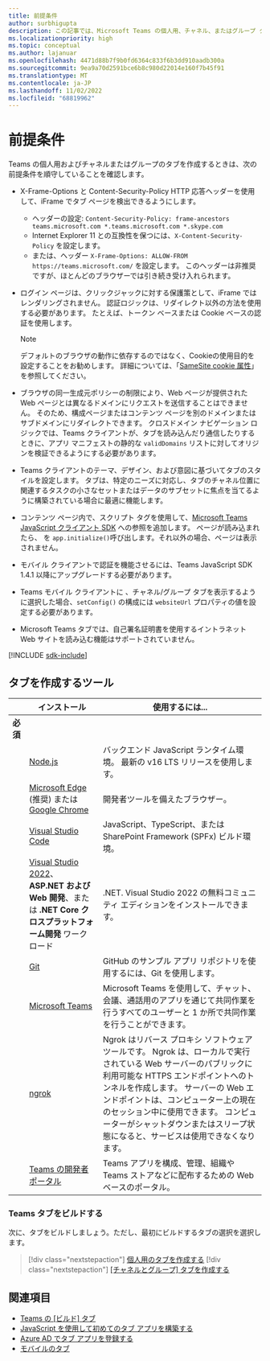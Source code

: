 ```yaml
---
title: 前提条件
author: surbhigupta
description: この記事では、Microsoft Teams の個人用、チャネル、またはグループ タブを構築するための前提条件について説明します。タブの作成に必要なツールを把握します。
ms.localizationpriority: high
ms.topic: conceptual
ms.author: lajanuar
ms.openlocfilehash: 4471d88b7f9b0fd6364c833f6b3dd910aadb300a
ms.sourcegitcommit: 9ea9a70d2591bce6b8c980d22014e160f7b45f91
ms.translationtype: MT
ms.contentlocale: ja-JP
ms.lasthandoff: 11/02/2022
ms.locfileid: "68819962"
---
```

# <a name="prerequisites"></a>前提条件

Teams の個人用およびチャネルまたはグループのタブを作成するときは、次の前提条件を順守していることを確認します。

* X-Frame-Options と Content-Security-Policy HTTP 応答ヘッダーを使用して、iFrame でタブ ページを検出できるようにします。
  * ヘッダーの設定: `Content-Security-Policy: frame-ancestors teams.microsoft.com *.teams.microsoft.com *.skype.com`
  * Internet Explorer 11 との互換性を保つには、`X-Content-Security-Policy` を設定します。
  * または、ヘッダー `X-Frame-Options: ALLOW-FROM https://teams.microsoft.com/` を設定します。 このヘッダーは非推奨ですが、ほとんどのブラウザーでは引き続き受け入れられます。

* ログイン ページは、クリックジャックに対する保護策として、iFrame ではレンダリングされません。 認証ロジックは、リダイレクト以外の方法を使用する必要があります。 たとえば、トークン ベースまたは Cookie ベースの認証を使用します。

    > [!NOTE]
    > デフォルトのブラウザの動作に依存するのではなく、Cookieの使用目的を設定することをお勧めします。 詳細については、「[SameSite cookie 属性](../../resources/samesite-cookie-update.md)」を参照してください。

* ブラウザの同一生成元ポリシーの制限により、Web ページが提供された Web ページとは異なるドメインにリクエストを送信することはできません。 そのため、構成ページまたはコンテンツ ページを別のドメインまたはサブドメインにリダイレクトできます。 クロスドメイン ナビゲーション ロジックでは、Teams クライアントが、タブを読み込んだり通信したりするときに、アプリ マニフェストの静的な `validDomains` リストに対してオリジンを検証できるようにする必要があります。

* Teams クライアントのテーマ、デザイン、および意図に基づいてタブのスタイルを設定します。 タブは、特定のニーズに対応し、タブのチャネル位置に関連するタスクの小さなセットまたはデータのサブセットに焦点を当てるように構築されている場合に最適に機能します。

* コンテンツ ページ内で、スクリプト タグを使用して、[Microsoft Teams JavaScript クライアント SDK](/javascript/api/overview/msteams-client) への参照を追加します。 ページが読み込まれたら、 を `app.initialize()`呼び出します。それ以外の場合、ページは表示されません。

* モバイル クライアントで認証を機能させるには、Teams JavaScript SDK 1.4.1 以降にアップグレードする必要があります。

* Teams モバイル クライアントに 、チャネル/グループ タブを表示するように選択した場合、`setConfig()` の構成には `websiteUrl` プロパティの値を設定する必要があります。

* Microsoft Teams タブでは、自己署名証明書を使用するイントラネット Web サイトを読み込む機能はサポートされていません。

[!INCLUDE [sdk-include](~/includes/sdk-include.md)]

## <a name="tools-to-build-tabs"></a>タブを作成するツール

| &nbsp; | インストール | 使用するには... |
| --- | --- | --- |
| **必須** | &nbsp; | &nbsp; |
| &nbsp; | [Node.js](https://nodejs.org/en/download/) | バックエンド JavaScript ランタイム環境。 最新の v16 LTS リリースを使用します。|
| &nbsp; | [Microsoft Edge](https://www.microsoft.com/edge) (推奨) または [Google Chrome](https://www.google.com/chrome/) | 開発者ツールを備えたブラウザー。 |
| &nbsp; | [Visual Studio Code](https://code.visualstudio.com/download) | JavaScript、TypeScript、または SharePoint Framework (SPFx) ビルド環境。 |
| &nbsp; | [Visual Studio 2022](https://visualstudio.microsoft.com)、 **ASP.NET および Web 開発**、または **.NET Core クロスプラットフォーム開発** ワークロード | .NET. Visual Studio 2022 の無料コミュニティ エディションをインストールできます。 |
| &nbsp; | [Git](https://git-scm.com/downloads) | GitHub のサンプル アプリ リポジトリを使用するには、Git を使用します。 |
| &nbsp; | [Microsoft Teams](https://www.microsoft.com/en-us/microsoft-teams/download-app) | Microsoft Teams を使用して、チャット、会議、通話用のアプリを通じて共同作業を行うすべてのユーザーと 1 か所で共同作業を行うことができます。 |
| &nbsp; | [ngrok](https://ngrok.com/download) | Ngrok はリバース プロキシ ソフトウェア ツールです。 Ngrok は、ローカルで実行されている Web サーバーのパブリックに利用可能な HTTPS エンドポイントへのトンネルを作成します。 サーバーの Web エンドポイントは、コンピューター上の現在のセッション中に使用できます。 コンピューターがシャットダウンまたはスリープ状態になると、サービスは使用できなくなります。 |
| &nbsp; | [Teams の開発者ポータル](https://dev.teams.microsoft.com/) | Teams アプリを構成、管理、組織や Teams ストアなどに配布するための Web ベースのポータル。 |

### <a name="build-your-teams-tab"></a>Teams タブをビルドする

次に、タブをビルドしましょう。ただし、最初にビルドするタブの選択を選択します。

> [!div class="nextstepaction"]
> [個人用のタブを作成する](~/tabs/how-to/create-personal-tab.md)
> [!div class="nextstepaction"]
> [[チャネルとグループ] タブを作成する](~/tabs/how-to/create-channel-group-tab.md)

## <a name="see-also"></a>関連項目

* [Teams の [ビルド] タブ](../what-are-tabs.md)
* [JavaScript を使用して初めてのタブ アプリを構築する](../../sbs-gs-javascript.yml)
* [Azure AD でタブ アプリを登録する](authentication/tab-sso-register-aad.md)
* [モバイルのタブ](~/tabs/design/tabs-mobile.md)
